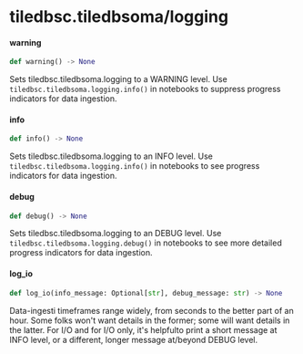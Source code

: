 <a id="tiledbsc.tiledbsoma/logging"></a>

# tiledbsc.tiledbsoma/logging

<a id="tiledbsc.tiledbsoma/logging.warning"></a>

#### warning

```python
def warning() -> None
```

Sets tiledbsc.tiledbsoma.logging to a WARNING level. Use `tiledbsc.tiledbsoma.logging.info()` in notebooks to suppress
progress indicators for data ingestion.

<a id="tiledbsc.tiledbsoma/logging.info"></a>

#### info

```python
def info() -> None
```

Sets tiledbsc.tiledbsoma.logging to an INFO level. Use `tiledbsc.tiledbsoma.logging.info()` in notebooks to see
progress indicators for data ingestion.

<a id="tiledbsc.tiledbsoma/logging.debug"></a>

#### debug

```python
def debug() -> None
```

Sets tiledbsc.tiledbsoma.logging to an DEBUG level. Use `tiledbsc.tiledbsoma.logging.debug()` in notebooks to see more
detailed progress indicators for data ingestion.

<a id="tiledbsc.tiledbsoma/logging.log_io"></a>

#### log\_io

```python
def log_io(info_message: Optional[str], debug_message: str) -> None
```

Data-ingesti timeframes range widely, from seconds to the better part of an hour.  Some folks
won't want details in the former; some will want details in the latter.  For I/O and for I/O
only, it's helpfulto print a short message at INFO level, or a different, longer message
at/beyond DEBUG level.

